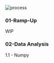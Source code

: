 ![process](https://github.com/YonatanRA/data_textbook/blob/master/images/process.jpg)

### 01-Ramp-Up

WIP

### 02-Data Analysis

1.1 - Numpy


